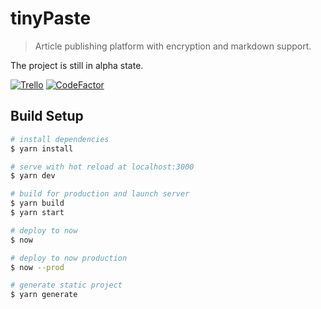 # tinyPaste

> Article publishing platform with encryption and markdown support.

The project is still in alpha state.

[![Trello](https://img.shields.io/badge/trello-tinypaste-orange?logo=trello)](https://trello.com/b/SIVDo3M0/tinypaste) [![CodeFactor](https://www.codefactor.io/repository/github/nik9play/tinypaste/badge)](https://www.codefactor.io/repository/github/nik9play/tinypaste)

## Build Setup

``` bash
# install dependencies
$ yarn install

# serve with hot reload at localhost:3000
$ yarn dev

# build for production and launch server
$ yarn build
$ yarn start

# deploy to now
$ now

# deploy to now production
$ now --prod

# generate static project
$ yarn generate
```
